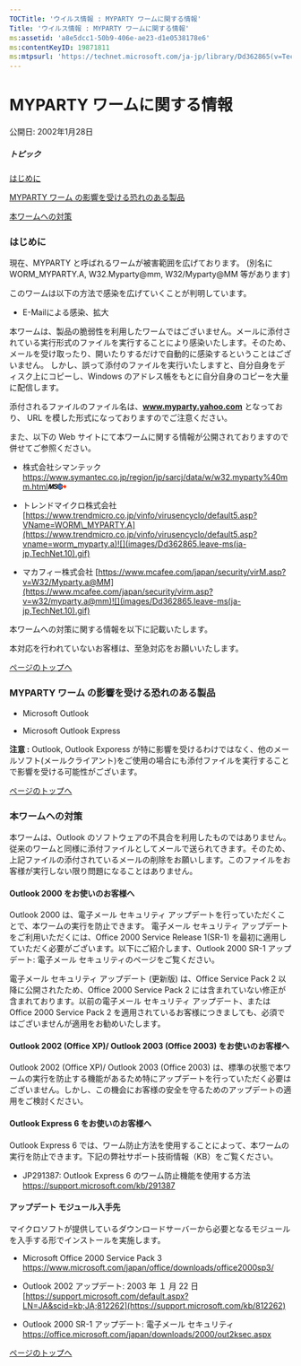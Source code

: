 ```yaml
---
TOCTitle: 'ウイルス情報 : MYPARTY ワームに関する情報'
Title: 'ウイルス情報 : MYPARTY ワームに関する情報'
ms:assetid: 'a8e5dcc1-50b9-406e-ae23-d1e0538178e6'
ms:contentKeyID: 19871811
ms:mtpsurl: 'https://technet.microsoft.com/ja-jp/library/Dd362865(v=TechNet.10)'
---
```


MYPARTY ワームに関する情報
==========================

公開日: 2002年1月28日

##### トピック

[](#ecaa)[はじめに](#ecaa)

[](#ebaa)[MYPARTY ワーム の影響を受ける恐れのある製品](#ebaa)

[](#eaaa)[本ワームへの対策](#eaaa)

### はじめに

現在、MYPARTY と呼ばれるワームが被害範囲を広げております。 (別名に WORM\_MYPARTY.A, W32.Myparty@mm, W32/Myparty@MM 等があります)

このワームは以下の方法で感染を広げていくことが判明しています。

-   E-Mailによる感染、拡大



本ワームは、製品の脆弱性を利用したワームではございません。メールに添付されている実行形式のファイルを実行することにより感染いたします。そのため、メールを受け取ったり、開いたりするだけで自動的に感染するということはございません。 しかし、誤って添付のファイルを実行いたしますと、自分自身をディスク上にコピーし、Windows のアドレス帳をもとに自分自身のコピーを大量に配信します。

添付されるファイルのファイル名は、**www.myparty.yahoo.com** となっており、 URL を模した形式になっておりますのでご注意ください。

また、以下の Web サイトにて本ワームに関する情報が公開されておりますので併せてご参照ください。

-   株式会社シマンテック
    <https://www.symantec.co.jp/region/jp/sarcj/data/w/w32.myparty%40mm.html>![](images/Dd362865.leave-ms(ja-jp,TechNet.10).gif)


-   トレンドマイクロ株式会社
    [https://www.trendmicro.co.jp/vinfo/virusencyclo/default5.asp?VName=WORM\_MYPARTY.A](https://www.trendmicro.co.jp/vinfo/virusencyclo/default5.asp?vname=worm_myparty.a)![](images/Dd362865.leave-ms(ja-jp,TechNet.10).gif)


-   マカフィー株式会社
    [https://www.mcafee.com/japan/security/virM.asp?v=W32/Myparty.a@MM](https://www.mcafee.com/japan/security/virm.asp?v=w32/myparty.a@mm)![](images/Dd362865.leave-ms(ja-jp,TechNet.10).gif)



本ワームへの対策に関する情報を以下に記載いたします。

本対応を行われていないお客様は、至急対応をお願いいたします。

[](#mainsection)[ページのトップへ](#mainsection)

### MYPARTY ワーム の影響を受ける恐れのある製品

-   Microsoft Outlook


-   Microsoft Outlook Express



**注意 :** Outlook, Outlook Exporess が特に影響を受けるわけではなく、他のメールソフト(メールクライアント)をご使用の場合にも添付ファイルを実行することで影響を受ける可能性がございます。

[](#mainsection)[ページのトップへ](#mainsection)

### 本ワームへの対策

本ワームは、Outlook のソフトウェアの不具合を利用したものではありません。従来のワームと同様に添付ファイルとしてメールで送られてきます。そのため、上記ファイルの添付されているメールの削除をお願いします。このファイルをお客様が実行しない限り問題になることはありません。

#### Outlook 2000 をお使いのお客様へ

Outlook 2000 は、電子メール セキュリティ アップデートを行っていただくことで、本ワームの実行を防止できます。 電子メール セキュリティ アップデートをご利用いただくには、Office 2000 Service Release 1(SR-1) を最初に適用していただく必要がございます。以下にご紹介します、Outlook 2000 SR-1 アップデート: 電子メール セキュリティのページをご覧ください。

電子メール セキュリティ アップデート (更新版) は、Office Service Pack 2 以降に公開されたため、Office 2000 Service Pack 2 には含まれていない修正が含まれております。以前の電子メール セキュリティ アップデート、または Office 2000 Service Pack 2 を適用されているお客様につきましても、必須ではございませんが適用をお勧めいたします。

#### Outlook 2002 (Office XP)/ Outlook 2003 (Office 2003) をお使いのお客様へ

Outlook 2002 (Office XP)/ Outlook 2003 (Office 2003) は、標準の状態で本ワームの実行を防止する機能があるため特にアップデートを行っていただく必要はございません。しかし、この機会にお客様の安全を守るためのアップデートの適用をご検討ください。

#### Outlook Express 6 をお使いのお客様へ

Outlook Express 6 では、ワーム防止方法を使用することによって、本ワームの実行を防止できます。下記の弊社サポート技術情報（KB）をご覧ください。

-   JP291387: Outlook Express 6 のワーム防止機能を使用する方法
    <https://support.microsoft.com/kb/291387>



#### アップデート モジュール入手先

マイクロソフトが提供しているダウンロードサーバーから必要となるモジュールを入手する形でインストールを実施します。

-   Microsoft Office 2000 Service Pack 3
    <https://www.microsoft.com/japan/office/downloads/office2000sp3/>


-   Outlook 2002 アップデート: 2003 年 １ 月 22 日
    [https://support.microsoft.com/default.aspx?LN=JA&scid=kb;JA;812262](https://support.microsoft.com/kb/812262)


-   Outlook 2000 SR-1 アップデート: 電子メール セキュリティ
    <https://office.microsoft.com/japan/downloads/2000/out2ksec.aspx>

[](#mainsection)[ページのトップへ](#mainsection)
